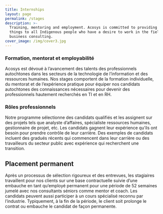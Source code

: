 ```yaml
---
title: Internships
layout: page
permalink: /stages
description: >-
  Training, mentoring and employment. Acosys is committed to providing these
  things to all Indigenous people who have a desire to work in the field of
  business consulting.
cover_image: /img/cover3.jpg
---
```

### Formation, mentorat et employabilité

Acosys est dévoué à l’avancement des talents des professionnels autochtones dans les secteurs de la technologie de l’information et des ressources humaines. Nos stages comportent de la formation individuelle, du mentorat et de l’expérience pratique pour équiper nos candidats autochtones des connaissances nécessaires pour devenir des professionnels hautement recherchés en TI et en RH.

### Rôles professionnels

Notre programme sélectionne des candidats qualifiés et les assignent sur des projets tels que analyste d’affaires, spécialiste ressources humaines, gestionnaire de projet, etc. Les candidats gagnent leur expérience qu’ils ont besoin pour prendre contrôle de leur carrière. Des exemples de candidats incluent des gradués récents qui commencent dans leur carrière ou des travailleurs du secteur public avec expérience qui recherchent une transition.

## Placement permanent

Après un processus de sélection rigoureux et des entrevues, les stagiaires travaillent pour nos clients sur une base contractuelle suivie d’une embauche en tant qu’employé permanent pour une période de 52 semaines jumelé avec nos consultants séniors comme mentor et coach. Les candidats peuvent aussi participer à un cours spécialisé reconnu par l’industrie. Typiquement, à la fin de la période, le client soit prolonge le contrat ou embauche le candidat de façon permanente.
